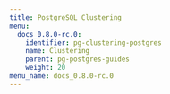 ```yaml
---
title: PostgreSQL Clustering
menu:
  docs_0.8.0-rc.0:
    identifier: pg-clustering-postgres
    name: Clustering
    parent: pg-postgres-guides
    weight: 20
menu_name: docs_0.8.0-rc.0
---
```


